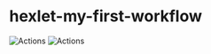 # hexlet-my-first-workflow
![Actions](https://github.com/cfyz7/hexlet-my-first-workflow/actions/workflows/index.yml/badge.svg)
![Actions](https://github.com/cfyz7/hexlet-my-first-workflow/actions/workflows/index.yml/badge.svg)
